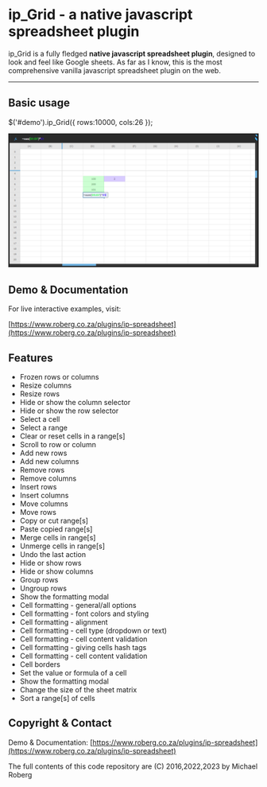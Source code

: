 # ip_Grid - a native javascript spreadsheet plugin

ip_Grid is a fully fledged **native javascript spreadsheet plugin**, designed to look and feel like Google sheets. As far as I know, this is the most comprehensive vanilla javascript spreadsheet plugin on the web.

***

## Basic usage

$('#demo').ip_Grid({  rows:10000, cols:26 });

![ALT TEXT](https://raw.githubusercontent.com/marzsocks/ipgrid/master/Spreadsheet.PNG)

## Demo & Documentation
For live interactive examples, visit:

[https://www.roberg.co.za/plugins/ip-spreadsheet](https://www.roberg.co.za/plugins/ip-spreadsheet)

## Features

- Frozen rows or columns
- Resize columns
- Resize rows
- Hide or show the column selector
- Hide or show the row selector
- Select a cell
- Select a range
- Clear or reset cells in a range[s]
- Scroll to row or column
- Add new rows
- Add new columns
- Remove rows
- Remove columns
- Insert rows
- Insert columns
- Move columns
- Move rows
- Copy or cut range[s]
- Paste copied range[s]
- Merge cells in range[s]
- Unmerge cells in range[s]
- Undo the last action
- Hide or show rows
- Hide or show columns
- Group rows
- Ungroup rows
- Show the formatting modal
- Cell formatting - general/all options
- Cell formatting - font colors and styling
- Cell formatting - alignment
- Cell formatting - cell type (dropdown or text)
- Cell formatting - cell content validation
- Cell formatting - giving cells hash tags
- Cell formatting - cell content validation
- Cell borders
- Set the value or formula of a cell
- Show the formatting modal
- Change the size of the sheet matrix
- Sort a range[s] of cells

## Copyright & Contact

Demo & Documentation: [https://www.roberg.co.za/plugins/ip-spreadsheet](https://www.roberg.co.za/plugins/ip-spreadsheet)

The full contents of this code repository are (C) 2016,2022,2023 by Michael Roberg 


